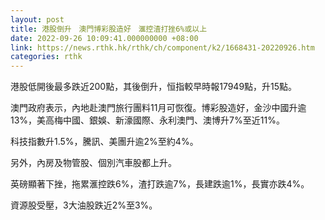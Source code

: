 ```yaml
---
layout: post
title: 港股倒升　澳門博彩股造好　滙控渣打挫6%或以上
date: 2022-09-26 10:09:41.000000000 +08:00
link: https://news.rthk.hk/rthk/ch/component/k2/1668431-20220926.htm
categories: rthk
---
```


港股低開後最多跌近200點，其後倒升，恒指較早時報17949點，升15點。

澳門政府表示，內地赴澳門旅行團料11月可恢復。博彩股造好，金沙中國升逾13%，美高梅中國、銀娛、新濠國際、永利澳門、澳博升7%至近11%。

科技指數升1.5%，騰訊、美團升逾2%至約4%。

另外，內房及物管股、個別汽車股都上升。

英磅顯著下挫，拖累滙控跌6%，渣打跌逾7%，長建跌逾1%，長實亦跌4%。

資源股受壓，3大油股跌近2%至3%。
